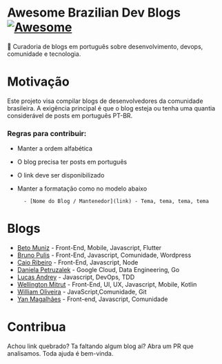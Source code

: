 # Awesome Brazilian Dev Blogs  [![Awesome](https://cdn.rawgit.com/sindresorhus/awesome/d7305f38d29fed78fa85652e3a63e154dd8e8829/media/badge.svg)](https://GitHub.com/sindresorhus/awesome) 

:metal: Curadoria de blogs em português sobre desenvolvimento, devops, comunidade e tecnologia.


# Motivação

Este projeto visa compilar blogs de desenvolvedores da comunidade brasileira. A exigência principal é que o blog esteja ou tenha uma quantia considerável de posts em português PT-BR.

### Regras para contribuir:

- Manter a ordem alfabética
- O blog precisa ter posts em português
- O link deve ser disponibilizado
- Manter a formatação como no modelo abaixo

        - [Nome do Blog / Mantenedor](link) - Tema, tema, tema, tema



# Blogs
- [Beto Muniz](https://betomuniz.com/) - Front-End, Mobile, Javascript, Flutter
- [Bruno Pulis](http://brunopulis.com/) - Front-End, Javascript, Comunidade, Wordpress
- [Caio Ribeiro](https://udgwebdev.com/) - Front-End, Javascript, Node
- [Daniela Petruzalek](https://medium.com/@danielapetruzalek) - Google Cloud, Data Engineering, Go
- [Lucas Andrey](http://andreybleme.com/) - Javascript, DevOps, TDD
- [Wellington Mitrut](https://blog.wmitrut.com/) - Front-End, UI, UX, Javascript, Mobile, Kotlin
- [William Oliveira](https://woliveiras.com.br/) -  JavaScript,Comunidade, Git
- [Yan Magalhães](http://yanmagalhaes.com.br/) - Front-end, Javascript, Comunidade

# Contribua

Achou link quebrado? Ta faltando algum blog aí? Abra um PR que analisamos. Toda ajuda é bem-vinda.